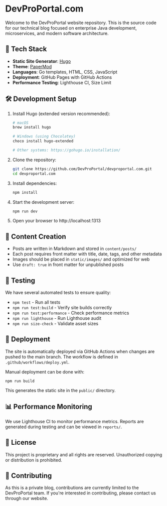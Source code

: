 # DevProPortal.com

Welcome to the DevProPortal website repository. This is the source code for our technical blog focused on enterprise Java development, microservices, and modern software architecture.

## 🚀 Tech Stack

- **Static Site Generator**: [Hugo](https://gohugo.io/)
- **Theme**: [PaperMod](https://github.com/adityatelange/hugo-PaperMod)
- **Languages**: Go templates, HTML, CSS, JavaScript
- **Deployment**: GitHub Pages with GitHub Actions
- **Performance Testing**: Lighthouse CI, Size Limit

## 🛠 Development Setup

1. Install Hugo (extended version recommended):
   ```bash
   # macOS
   brew install hugo
   
   # Windows (using Chocolatey)
   choco install hugo-extended
   
   # Other systems: https://gohugo.io/installation/
   ```

2. Clone the repository:
   ```bash
   git clone https://github.com/DevProPortal/devproportal.com.git
   cd devproportal.com
   ```

3. Install dependencies:
   ```bash
   npm install
   ```

4. Start the development server:
   ```bash
   npm run dev
   ```

5. Open your browser to http://localhost:1313

## 📝 Content Creation

- Posts are written in Markdown and stored in `content/posts/`
- Each post requires front matter with title, date, tags, and other metadata
- Images should be placed in `static/images/` and optimized for web
- Use `draft: true` in front matter for unpublished posts

## 🧪 Testing

We have several automated tests to ensure quality:

- `npm test` - Run all tests
- `npm run test:build` - Verify site builds correctly
- `npm run test:performance` - Check performance metrics
- `npm run lighthouse` - Run Lighthouse audit
- `npm run size-check` - Validate asset sizes

## 🚀 Deployment

The site is automatically deployed via GitHub Actions when changes are pushed to the main branch. The workflow is defined in `.github/workflows/deploy.yml`.

Manual deployment can be done with:
```
npm run build
```

This generates the static site in the `public/` directory.

## 📊 Performance Monitoring

We use Lighthouse CI to monitor performance metrics. Reports are generated during testing and can be viewed in `reports/`.

## 🔐 License

This project is proprietary and all rights are reserved. Unauthorized copying or distribution is prohibited.

## 👥 Contributing

As this is a private blog, contributions are currently limited to the DevProPortal team. If you're interested in contributing, please contact us through our website.